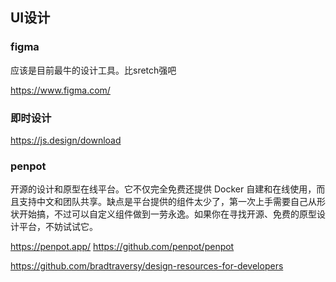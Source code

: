 
## UI设计

### figma

应该是目前最牛的设计工具。比sretch强吧

https://www.figma.com/


### 即时设计

https://js.design/download

### penpot

开源的设计和原型在线平台。它不仅完全免费还提供 Docker 自建和在线使用，而且支持中文和团队共享。缺点是平台提供的组件太少了，第一次上手需要自己从形状开始搞，不过可以自定义组件做到一劳永逸。如果你在寻找开源、免费的原型设计平台，不妨试试它。

https://penpot.app/
https://github.com/penpot/penpot


https://github.com/bradtraversy/design-resources-for-developers

